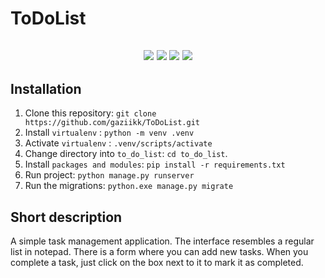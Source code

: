 # ToDoList

<h2 align="center">
    <img src="https://img.shields.io/badge/Python-3.11.9-blue?logo=Python&logoColor=blue">
    <img src="https://img.shields.io/badge/Bootstrap-5.3.3-purple.svg?logo=bootstrap">
    <img src="https://img.shields.io/badge/Django-4.2.0-green.svg?logo=django">
    <img src="https://img.shields.io/badge/HTML-5-orange.svg?logo=html5">
</h2>

## Installation

1. Clone this repository: ```git clone https://github.com/gaziikk/ToDoList.git ```
2. Install ```virtualenv``` : ```python -m venv .venv```
3. Activate ```virtualenv``` : ```.venv/scripts/activate```
4. Change directory into ```to_do_list```: ```cd to_do_list```.
5. Install ```packages and modules```: ```pip install -r requirements.txt```
7. Run project: ```python manage.py runserver```
8. Run the migrations: ```python.exe manage.py migrate```

## Short description
A simple task management application. The interface resembles a regular list in notepad. There is a form where you can add new tasks. When you complete a task, just click on the box next to it to mark it as completed.
